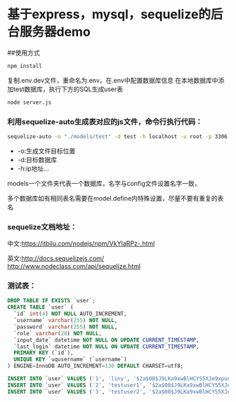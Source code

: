 
# 基于express，mysql，sequelize的后台服务器demo

##使用方式

```bash
npm install 
```
复制.env.dev文件，重命名为.env，在.env中配置数据库信息
在本地数据库中添加test数据库，执行下方的SQL生成user表
```bash
node server.js 
```

### 利用sequelize-auto生成表对应的js文件，命令行执行代码：

```bash
sequelize-auto -o "./models/test" -d test -h localhost -u root -p 3306 -x 123456 -e mysql
```

* -o:生成文件目标位置
* -d:目标数据库
* -h:ip地址...

models一个文件夹代表一个数据库，名字与config文件设置名字一致，

多个数据库如有相同表名需要在model.define内特殊设置，尽量不要有重复的表名

### sequelize文档地址：
中文:https://itbilu.com/nodejs/npm/VkYIaRPz-.html

英文:http://docs.sequelizejs.com/
     http://www.nodeclass.com/api/sequelize.html


### 测试表：

```sql
DROP TABLE IF EXISTS `user`;
CREATE TABLE `user` (
  `id` int(4) NOT NULL AUTO_INCREMENT,
  `username` varchar(255) NOT NULL,
  `password` varchar(255) NOT NULL,
  `role` varchar(20) NOT NULL,
  `input_date` datetime NOT NULL ON UPDATE CURRENT_TIMESTAMP,
  `last_login` datetime NOT NULL ON UPDATE CURRENT_TIMESTAMP,
  PRIMARY KEY (`id`),
  UNIQUE KEY `uqusername` (`username`)
) ENGINE=InnoDB AUTO_INCREMENT=130 DEFAULT CHARSET=utf8;

INSERT INTO `user` VALUES ('1', 'liny', '$2a$08$J9LKa9xwBlHCYS5XJe9xpun39e9LZZNMVqRVDrpiIjtksx5OQssGK', 'admin', '2018-01-01 00:00:00', '2018-01-01 00:10:00');
INSERT INTO `user` VALUES ('2', 'testuser1', '$2a$08$J9LKa9xwBlHCYS5XJe9xpun39e9LZZNMVqRVDrpiIjtksx5OQssGK', 'user', '2018-01-01 00:00:00', '2018-01-01 00:10:00');
INSERT INTO `user` VALUES ('3', 'testuser2', '$2a$08$J9LKa9xwBlHCYS5XJe9xpun39e9LZZNMVqRVDrpiIjtksx5OQssGK', 'user', '2018-01-01 00:00:00', '2018-01-01 00:10:00');
```


